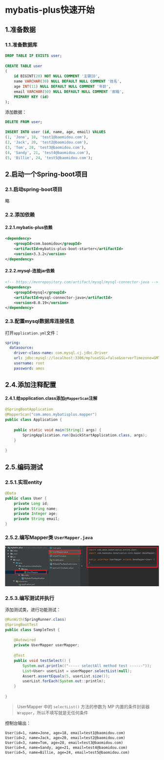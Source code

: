 # mybatis-plus快速开始

## 1.准备数据

### 1.1.准备数据库

```sql
DROP TABLE IF EXISTS user;

CREATE TABLE user
(
	id BIGINT(20) NOT NULL COMMENT '主键ID',
	name VARCHAR(30) NULL DEFAULT NULL COMMENT '姓名',
	age INT(11) NULL DEFAULT NULL COMMENT '年龄',
	email VARCHAR(50) NULL DEFAULT NULL COMMENT '邮箱',
	PRIMARY KEY (id)
);
```

添加数据：

```sql
DELETE FROM user;

INSERT INTO user (id, name, age, email) VALUES
(1, 'Jone', 18, 'test1@baomidou.com'),
(2, 'Jack', 20, 'test2@baomidou.com'),
(3, 'Tom', 28, 'test3@baomidou.com'),
(4, 'Sandy', 21, 'test4@baomidou.com'),
(5, 'Billie', 24, 'test5@baomidou.com');
```



## 2.启动一个Spring-boot项目

### 2.1.启动spring-boot项目

略



### 2.2.添加依赖

#### 2.2.1.mybatis-plus依赖

```xml
<dependency>
    <groupId>com.baomidou</groupId>
    <artifactId>mybatis-plus-boot-starter</artifactId>
    <version>3.3.2</version>
</dependency>
```



#### 2.2.2.mysql-连接jar依赖

```xml
<!-- https://mvnrepository.com/artifact/mysql/mysql-connector-java -->
<dependency>
    <groupId>mysql</groupId>
    <artifactId>mysql-connector-java</artifactId>
    <version>8.0.19</version>
</dependency>
```



### 2.3.配置mysql数据库连接信息

打开``application.yml``文件：

```yml
spring:
  datasource:
    driver-class-name: com.mysql.cj.jdbc.Driver
    url: jdbc:mysql://localhost:3306/mp?useSSL=false&serverTimezone=GMT%2B8
    username: root
    password: amos
```



## 2.4.添加注释配置

#### 2.4.1.给application.class添加``@MapperScan``注解

```java
@SpringBootApplication
@MapperScan("com.amos.mybatisplus.mapper")
public class Application {

    public static void main(String[] args) {
        SpringApplication.run(QuickStartApplication.class, args);
    }

}
```



## 2.5.编码测试

### 2.5.1.实现entity

```java
@Data
public class User {
    private Long id;
    private String name;
    private Integer age;
    private String email;
}
```



### 2.5.2.编写Mapper类 `UserMapper.java`

![fail](img/1.1.png)



### 2.5.3.编写测试并执行

添加测试类，进行功能测试：

```java
@RunWith(SpringRunner.class)
@SpringBootTest
public class SampleTest {

    @Autowired
    private UserMapper userMapper;

    @Test
    public void testSelect() {
        System.out.println(("----- selectAll method test ------"));
        List<User> userList = userMapper.selectList(null);
        Assert.assertEquals(5, userList.size());
        userList.forEach(System.out::println);
    }

}
```

> UserMapper 中的 `selectList()` 方法的参数为 MP 内置的条件封装器 `Wrapper`，所以不填写就是无任何条件

控制台输出：

```text
User(id=1, name=Jone, age=18, email=test1@baomidou.com)
User(id=2, name=Jack, age=20, email=test2@baomidou.com)
User(id=3, name=Tom, age=28, email=test3@baomidou.com)
User(id=4, name=Sandy, age=21, email=test4@baomidou.com)
User(id=5, name=Billie, age=24, email=test5@baomidou.com)
```